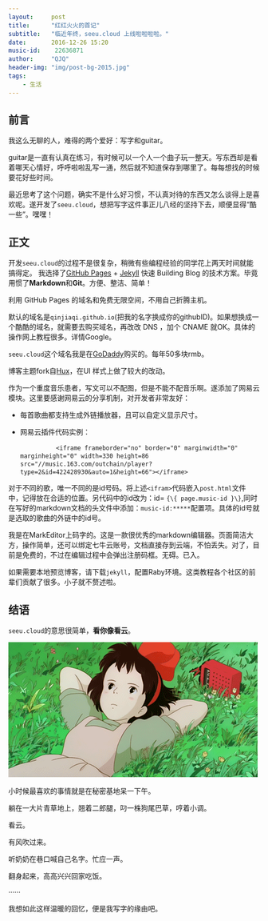 ```yaml
---
layout:     post
title:      "红红火火的首记"
subtitle:   "临近年终，seeu.cloud 上线啦啦啦啦。"
date:       2016-12-26 15:20
music-id:    22636871
author:     "QJQ"
header-img: "img/post-bg-2015.jpg"
tags:
    - 生活
---
```

## 前言

我这么无聊的人，难得的两个爱好：写字和guitar。

guitar是一直有认真在练习，有时候可以一个人一个曲子玩一整天。写东西却是看着哪天心情好，呼呼啦啦乱写一通，然后就不知道保存到哪里了。每每想找的时候要花好些时间。

最近思考了这个问题，确实不是什么好习惯，不认真对待的东西又怎么谈得上是喜欢呢。遂开发了`seeu.cloud`，想把写字这件事正儿八经的坚持下去，顺便显得“酷一些”。嘿嘿！

## 正文
开发`seeu.cloud`的过程不是很复杂，稍微有些编程经验的同学花上两天时间就能搞得定。
我选择了[GitHub Pages](https://pages.github.com/) + [Jekyll](http://jekyllrb.com/) 快速 Building Blog 的技术方案。毕竟用惯了**Markdown**和**Git**。方便、整洁、简单！

利用 GitHub Pages 的域名和免费无限空间，不用自己折腾主机。

默认的域名是`qinjiaqi.github.io`(把我的名字换成你的githubID)。如果想换成一个酷酷的域名，就需要去购买域名，再改改 DNS ，加个 CNAME 就OK。具体的操作网上教程很多。详情Google。

`seeu.cloud`这个域名我是在[GoDaddy](https://sso.godaddy.com/)购买的。每年50多块rmb。

博客主题fork自[Hux](http://huangxuan.me/huxblog-boilerplate/)，在UI 样式上做了较大的改动。

作为一个重度音乐患者，写文可以不配图，但是不能不配音乐啊。遂添加了网易云模块。这里要感谢网易云的分享机制，对开发者非常友好：

- 每首歌曲都支持生成外链播放器，且可以自定义显示尺寸。

- 网易云插件代码实例：

                <iframe frameborder="no" border="0" marginwidth="0" marginheight="0" width=330 height=86 src="//music.163.com/outchain/player?type=2&id=422428930&auto=1&height=66"></iframe>


对于不同的歌，唯一不同的是id号码。将上述`<ifram>`代码嵌入`post.html`文件中，记得放在合适的位置。另代码中的id改为：id= `{\{ page.music-id }\}`,同时在写好的markdown文档的头文件中添加：`music-id:*****`配置项。具体的id号就是选取的歌曲的外链中的id号。

我是在MarkEditor上码字的。这是一款很优秀的markdown编辑器。页面简洁大方，操作简单，还可以绑定七牛云账号，文档直接存到云端，不怕丢失。对了，目前是免费的，不过在编辑过程中会弹出注册码框。无碍。已入。

如果需要本地预览博客，请下载`jekyll`，配置Raby环境。这类教程各个社区的前辈们贡献了很多。小子就不赘述啦。



## 结语
`seeu.cloud`的意思很简单，**看你像看云**。

![](/img/see_cloud.gif)

小时候最喜欢的事情就是在秘密基地呆一下午。

躺在一大片青草地上，翘着二郎腿，叼一株狗尾巴草，哼着小调。

看云。

有风吹过来。

听奶奶在巷口喊自己名字。忙应一声。

翻身起来，高高兴兴回家吃饭。

······

我想如此这样温暖的回忆，便是我写字的缘由吧。
